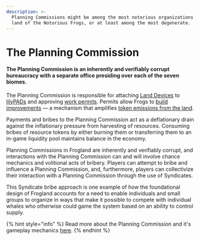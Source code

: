 ```yaml
---
description: >-
  Planning Commissions might be among the most notorious organizations in the
  land of the Notorious Frogs, or at least among the most degenerate.
---
```


# The Planning Commission

#### The Planning Commission is an inherently and verifiably corrupt bureaucracy with a separate office presiding over each of the seven biomes.

The Planning Commission is responsible for attaching [Land Devices](../../../gameplay/land/land-deeds.md) to [lilyPADs](../../lore/concept-art/from-dri/lilypads.md) and approving [work permits](../../../architecture/non-fungible-tokens/permits.md). Permits allow Frogs to [build improvements](../../../gameplay/land/permitting-and-building-improvements.md) — a mechanism that amplifies [token emissions from the land](../../../gameplay/land/land-mechanics.md).

Payments and bribes to the Planning Commission act as a deflationary drain against the inflationary pressure from harvesting of resources. Consuming bribes of resource tokens by either burning them or transferring them to an in-game liquidity pool maintains balance in the economy.

Planning Commissions in Frogland are inherently and verifiably corrupt, and interactions with the Planning Commission can and will involve chance mechanics and volitional acts of bribery. Players can attempt to bribe and influence a Planning Commission, and, furthermore, players can collectivize their interaction with a Planning Commission through the use of Syndicates.

This Syndicate bribe approach is one example of how the foundational design of Frogland accounts for a need to enable individuals and small groups to organize in ways that make it possible to compete with individual whales who otherwise could game the system based on an ability to control supply.

{% hint style="info" %}
Read more about the Planning Commission and it's gameplay mechanics [here](../../../gameplay/land/the-planning-commission.md).
{% endhint %}
